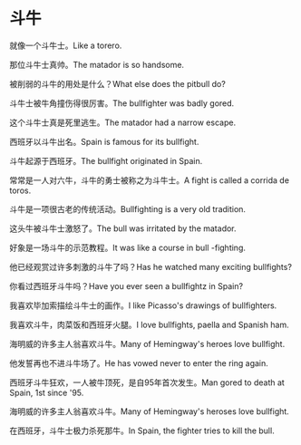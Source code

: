 # 斗牛

<p><span class="chinese">就像一个斗牛士。</span><span class="english">Like a torero.</span></p>

<p><span class="chinese">那位斗牛士真帅。</span><span class="english">The matador is so handsome.</span></p>

<p><span class="chinese">被削弱的斗牛的用处是什么？</span><span class="english">What else does the pitbull do?</span></p>

<p><span class="chinese">斗牛士被牛角撞伤得很厉害。</span><span class="english">The bullfighter was badly gored.</span></p>

<p><span class="chinese">这个斗牛士真是死里逃生。</span><span class="english">The matador had a narrow escape.</span></p>

<p><span class="chinese">西班牙以斗牛出名。</span><span class="english">Spain is famous for its bullfight.</span></p>

<p><span class="chinese">斗牛起源于西班牙。</span><span class="english">The bullfight originated in Spain.</span></p>

<p><span class="chinese">常常是一人对六牛，斗牛的勇士被称之为斗牛士。</span><span class="english">A fight is called a corrida de toros.</span></p>

<p><span class="chinese">斗牛是一项很古老的传统活动。</span><span class="english">Bullfighting is a very old tradition.</span></p>

<p><span class="chinese">这头牛被斗牛士激怒了。</span><span class="english">The bull was irritated by the matador.</span></p>

<p><span class="chinese">好象是一场斗牛的示范教程。</span><span class="english">It was like a course in bull -fighting.</span></p>

<p><span class="chinese">他已经观赏过许多刺激的斗牛了吗？</span><span class="english">Has he watched many exciting bullfights?</span></p>

<p><span class="chinese">你看过西班牙斗牛吗？</span><span class="english">Have you ever seen a bullfightz in Spain?</span></p>

<p><span class="chinese">我喜欢毕加索描绘斗牛士的画作。</span><span class="english">I like Picasso's drawings of bullfighters.</span></p>

<p><span class="chinese">我喜欢斗牛，肉菜饭和西班牙火腿。</span><span class="english">I love bullfights, paella and Spanish ham.</span></p>

<p><span class="chinese">海明威的许多主人翁喜欢斗牛。</span><span class="english">Many of Hemingway's heroes love bullfight.</span></p>

<p><span class="chinese">他发誓再也不进斗牛场了。</span><span class="english">He has vowed never to enter the ring again.</span></p>

<p><span class="chinese">西班牙斗牛狂欢，一人被牛顶死，是自95年首次发生。</span><span class="english">Man gored to death at Spain, 1st since '95.</span></p>

<p><span class="chinese">海明威的许多主人翁喜欢斗牛。</span><span class="english">Many of Hemingway's heroses love bullfight.</span></p>

<p><span class="chinese">在西班牙，斗牛士极力杀死那牛。</span><span class="english">In Spain, the fighter tries to kill the bull.</span></p>


